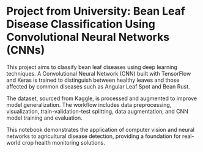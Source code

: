 # Project from University: Bean Leaf Disease Classification Using Convolutional Neural Networks (CNNs)
This project aims to classify bean leaf diseases using deep learning techniques. A Convolutional Neural Network (CNN) built with TensorFlow and Keras is trained to distinguish between healthy leaves and those affected by common diseases such as Angular Leaf Spot and Bean Rust.

The dataset, sourced from Kaggle, is processed and augmented to improve model generalization. The workflow includes data preprocessing, visualization, train-validation-test splitting, data augmentation, and CNN model training and evaluation.

This notebook demonstrates the application of computer vision and neural networks to agricultural disease detection, providing a foundation for real-world crop health monitoring solutions.
